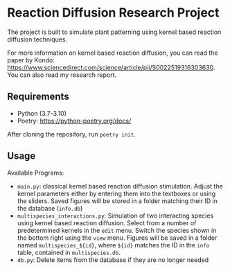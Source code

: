 # Reaction Diffusion Research Project

The project is built to simulate plant patterning using kernel based reaction diffusion techniques.

For more information on kernel based reaction diffusion, you can read the paper by Kondo: https://www.sciencedirect.com/science/article/pii/S0022519316303630. You can also read my research report.

## Requirements 

- Python (3.7-3.10)
- Poetry: https://python-poetry.org/docs/

After cloning the repository, run `poetry init`.

## Usage

Available Programs:

- `main.py`: classical kernel based reaction diffusion stimulation. Adjust the kernel parameters either by entering them into the textboxes or using the sliders. Saved figures will be stored in a folder matching their ID in the database (`info.db`)
- `multispecies_interactions.py`: Simulation of two interacting species using kernel based reaction diffusion. Select from a number of predetermined kernels in the `edit` menu. Switch the species shown in the bottom right using the `view` menu. Figures will be saved in a folder named `multispecies_${id}`, where `${id}` matches the ID in the `info` table, contained in `multispecies.db`.
- `db.py`: Delete items from the database if they are no longer needed
